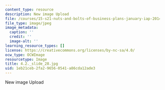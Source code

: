 ```yaml
---
content_type: resource
description: New image Upload
file: /courses/15-s21-nuts-and-bolts-of-business-plans-january-iap-2014/1eb21ceb2fa296560541a86cda12ade3_4.2._slide_28.jpg
file_type: image/jpeg
image_metadata:
  caption: ''
  credit: ''
  image-alt: ''
learning_resource_types: []
license: https://creativecommons.org/licenses/by-nc-sa/4.0/
ocw_type: OCWImage
resourcetype: Image
title: 4.2._slide_28.jpg
uid: 1eb21ceb-2fa2-9656-0541-a86cda12ade3
---
```

New image Upload